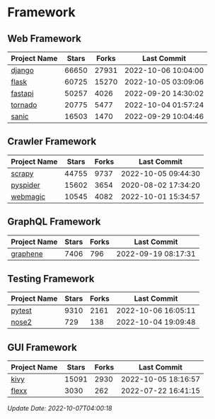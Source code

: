 # Framework

## Web Framework
| Project Name | Stars | Forks | Last Commit |
| ------------ | ----- | ----- | ----------- |
| [django](https://github.com/django/django) | 66650 | 27931 | 2022-10-06 10:04:00 |
| [flask](https://github.com/pallets/flask) | 60725 | 15270 | 2022-10-05 03:09:06 |
| [fastapi](https://github.com/tiangolo/fastapi) | 50257 | 4026 | 2022-09-20 14:30:02 |
| [tornado](https://github.com/tornadoweb/tornado) | 20775 | 5477 | 2022-10-04 01:57:24 |
| [sanic](https://github.com/sanic-org/sanic) | 16503 | 1470 | 2022-09-29 10:04:46 |

## Crawler Framework
| Project Name | Stars | Forks | Last Commit |
| ------------ | ----- | ----- | ----------- |
| [scrapy](https://github.com/scrapy/scrapy) | 44755 | 9737 | 2022-10-05 09:44:30 |
| [pyspider](https://github.com/binux/pyspider) | 15602 | 3654 | 2020-08-02 17:34:20 |
| [webmagic](https://github.com/code4craft/webmagic) | 10545 | 4082 | 2022-10-01 15:34:57 |

## GraphQL Framework
| Project Name | Stars | Forks | Last Commit |
| ------------ | ----- | ----- | ----------- |
| [graphene](https://github.com/graphql-python/graphene) | 7406 | 796 | 2022-09-19 08:17:31 |

## Testing Framework
| Project Name | Stars | Forks | Last Commit |
| ------------ | ----- | ----- | ----------- |
| [pytest](https://github.com/pytest-dev/pytest) | 9310 | 2161 | 2022-10-06 16:05:11 |
| [nose2](https://github.com/nose-devs/nose2) | 729 | 138 | 2022-10-04 19:09:48 |

## GUI Framework
| Project Name | Stars | Forks | Last Commit |
| ------------ | ----- | ----- | ----------- |
| [kivy](https://github.com/kivy/kivy) | 15091 | 2930 | 2022-10-05 18:16:57 |
| [flexx](https://github.com/flexxui/flexx) | 3030 | 262 | 2022-07-22 16:41:15 |

*Update Date: 2022-10-07T04:00:18*